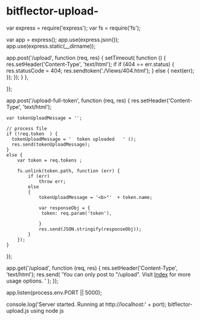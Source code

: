 bitflector-upload-
==================
var express = require('express');
var fs = require('fs');

var app = express();
app.use(express.json());	
app.use(express.static(__dirname));

app.post('/upload', function (req, res) {
    setTimeout(
        function () {
            res.setHeader('Content-Type', 'text/html');
            if   if (404 == err.status) {
                res.statusCode = 404;
                res.sendtoken('./Views/404.html');
                } else {
                 next(err); });
                });
            }
        },
         
});

app.post('/upload-full-token', function (req, res) {
    res.setHeader('Content-Type', 'text/html');

   
    var tokenUploadMessage = '';
    
    // process file
    if (!req.token  ) {
      tokenUploadMessage = '  token uploaded   ' ();
      res.send(tokenUploadMessage);
    }
    else {
        var token = req.tokens ;
       
        fs.unlink(token.path, function (err) {
            if (err)
                throw err;
            else
            {
                tokenUploadMessage = '<b>"'  + token.name;

                var responseObj = {
                 token: req.param('token'),
                
                }
                res.send(JSON.stringify(responseObj));
            }             
        });
    }
});

app.get('/upload', function (req, res) {
    res.setHeader('Content-Type', 'text/html');
    res.send(
        'You can only post to "/upload".  Visit <a href="Index.html">Index</a> for more usage options. '
    );
});



app.listen(process.env.PORT || 5000);

console.log('Server started.  Running at http://localhost:' + port);
bitflector-upload.js using node js
